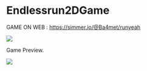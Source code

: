 # Endlessrun2DGame

GAME ON WEB  : https://simmer.io/@Ba4met/runyeah

![](https://media.discordapp.net/attachments/406062303897714709/717338712635342908/Endlessrun.png?width=595&height=595)

Game Preview.

![](https://media.discordapp.net/attachments/406062303897714709/714049094804308048/unknown.png?width=965&height=597)

